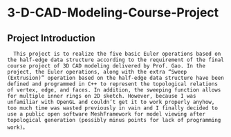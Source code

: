 # 3-D-CAD-Modeling-Course-Project
## Project Introduction
      This project is to realize the five basic Euler operations based on the half-edge data structure according to the requirement of the final course project of 3D CAD modeling delivered by Prof. Gao. In the project, the Euler operations, along with the extra “Sweep (Extrusion)” operation based on the half-edge data structure have been defined and programmed in C++ to represent the topological relations of vertex, edge, and faces. In addition, the sweeping function allows for multiple inner rings on 2D sketch. However, because I was unfamiliar with OpenGL and couldn’t get it to work properly anyhow, too much time was wasted previously in vain and I finally decided to use a public open software MeshFramework for model viewing after topological generation (possibly minus points for lack of programming work)。   
